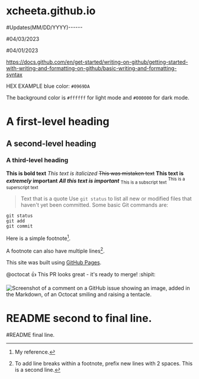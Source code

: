 # xcheeta.github.io

#Updates(MM/DD/YYYY)------

#04/03/2023

#04/01/2023






https://docs.github.com/en/get-started/writing-on-github/getting-started-with-writing-and-formatting-on-github/basic-writing-and-formatting-syntax

HEX EXAMPLE blue color:    `#0969DA`

The background color is `#ffffff` for light mode and `#000000` for dark mode.

# A first-level heading
## A second-level heading
### A third-level heading
**This is bold text**
*This text is italicized*
~~This was mistaken text~~
**This text is _extremely_ important**
	***All this text is important***
<sub>This is a subscript text</sub>
	<sup>This is a superscript text</sup>
> Text that is a quote
  Use `git status` to list all new or modified files that haven't yet been committed.
  Some basic Git commands are:
```
git status
git add
git commit
```
Here is a simple footnote[^1].

A footnote can also have multiple lines[^2].

[^1]: My reference.
[^2]: To add line breaks within a footnote, prefix new lines with 2 spaces.
  This is a second line.

This site was built using [GitHub Pages](https://pages.github.com/).

@octocat :+1: This PR looks great - it's ready to merge! :shipit:

![Screenshot of a comment on a GitHub issue showing an image, added in the Markdown, of an Octocat smiling and raising a tentacle.](https://myoctocat.com/assets/images/base-octocat.svg)

# README second to final line.
#README final line.
